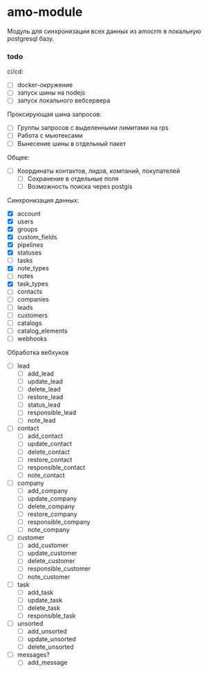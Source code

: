 # amo-module
Модуль для синхронизации всех данных из amocrm в локальную postgresql базу.  

### todo

ci/cd:
* [ ] docker-окружение
* [ ] запуск шины на nodejs
* [ ] запуск локального вебсервера

Проксирующая шина запросов:
* [ ] Группы запросов с выделенными лимитами на rps
* [ ] Работа с мьютексами
* [ ] Вынесение шины в отдельный пакет

Общее:
* [ ] Координаты контактов, лидов, компаний, покупателей
  * [ ] Сохранение в отдельные поля
  * [ ] Возможность поиска через postgis

Синхронизация данных:
* [x] account
* [x] users
* [x] groups
* [x] custom_fields
* [x] pipelines
* [x] statuses
* [ ] tasks
* [x] note_types
* [ ] notes
* [x] task_types
* [ ] contacts
* [ ] companies
* [ ] leads
* [ ] customers
* [ ] catalogs
* [ ] catalog_elements
* [ ] webhooks

Обработка вебхуков
* [ ] lead
  * [ ] add_lead
  * [ ] update_lead
  * [ ] delete_lead
  * [ ] restore_lead
  * [ ] status_lead
  * [ ] responsible_lead
  * [ ] note_lead
* [ ] contact
  * [ ] add_contact
  * [ ] update_contact
  * [ ] delete_contact
  * [ ] restore_contact
  * [ ] responsible_contact
  * [ ] note_contact
* [ ] company
  * [ ] add_company
  * [ ] update_company
  * [ ] delete_company
  * [ ] restore_company
  * [ ] responsible_company
  * [ ] note_company
* [ ] customer
  * [ ] add_customer
  * [ ] update_customer
  * [ ] delete_customer
  * [ ] responsible_customer
  * [ ] note_customer
* [ ] task
  * [ ] add_task
  * [ ] update_task
  * [ ] delete_task
  * [ ] responsible_task
* [ ] unsorted
  * [ ] add_unsorted
  * [ ] update_unsorted
  * [ ] delete_unsorted
* [ ] messages?
  * [ ] add_message